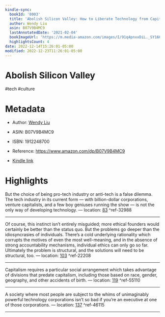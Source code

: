 ```yaml
---
kindle-sync:
  bookId: '8003'
  title: 'Abolish Silicon Valley: How to Liberate Technology from Capitalism'
  author: Wendy Liu
  asin: B07V9B4MC9
  lastAnnotatedDate: '2021-02-04'
  bookImageUrl: 'https://m.media-amazon.com/images/I/91q4pnxxDiL._SY160.jpg'
  highlightsCount: 4
date: 2022-12-14T15:26:01-05:00
modified: 2022-12-23T11:26:01-05:00
---
```

# Abolish Silicon Valley

#tech #culture

# Metadata

* Author: [Wendy Liu](https://www.amazon.com/Wendy-Liu/e/B084XXCMK7/ref=dp_byline_cont_ebooks_1)

* ASIN: B07V9B4MC9

* ISBN: 1912248700

* Reference: <https://www.amazon.com/dp/B07V9B4MC9>

* [Kindle link](kindle://book?action=open&asin=B07V9B4MC9)

# Highlights

But the choice of being pro-tech industry or anti-tech is a false dilemma. The tech industry in its current form — with billion-dollar corporations, venture capitalists, and a few boy geniuses running the show — is not the only way of developing technology. — location: [83](kindle://book?action=open&asin=B07V9B4MC9&location=83) ^ref-32988

---

Of course, this instinct isn’t entirely misguided; more ethical founders would certainly be better than the status quo. But the problems go deeper than the idiosyncrasies of individuals. There’s a cold underlying rationality which corrupts the motives of even the most well-meaning, and in the absence of strong accountability mechanisms, individual ethics can only go so far. Ultimately the problem is structural, and the solutions will need to be structural, too. — location: [103](kindle://book?action=open&asin=B07V9B4MC9&location=103) ^ref-22208

---

Capitalism requires a particular social arrangement which takes advantage of divisions that predate capitalism, including those based on race, gender, geography, and other accidents of birth. — location: [119](kindle://book?action=open&asin=B07V9B4MC9&location=119) ^ref-55110

---

A society where most people are subject to the whims of unimaginably powerful technology corporations isn’t so bad if you’re an executive at one of those corporations. — location: [137](kindle://book?action=open&asin=B07V9B4MC9&location=137) ^ref-46115

---
